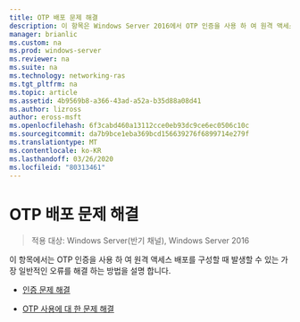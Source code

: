 ```yaml
---
title: OTP 배포 문제 해결
description: 이 항목은 Windows Server 2016에서 OTP 인증을 사용 하 여 원격 액세스 배포 가이드의 일부입니다.
manager: brianlic
ms.custom: na
ms.prod: windows-server
ms.reviewer: na
ms.suite: na
ms.technology: networking-ras
ms.tgt_pltfrm: na
ms.topic: article
ms.assetid: 4b9569b8-a366-43ad-a52a-b35d88a08d41
ms.author: lizross
author: eross-msft
ms.openlocfilehash: 6f3cabd460a13112cce0eb93dc9ce6ec0506c10c
ms.sourcegitcommit: da7b9bce1eba369bcd156639276f6899714e279f
ms.translationtype: MT
ms.contentlocale: ko-KR
ms.lasthandoff: 03/26/2020
ms.locfileid: "80313461"
---
```

# <a name="troubleshoot-an-otp-deployment"></a>OTP 배포 문제 해결

>적용 대상: Windows Server(반기 채널), Windows Server 2016

이 항목에서는 OTP 인증을 사용 하 여 원격 액세스 배포를 구성할 때 발생할 수 있는 가장 일반적인 오류를 해결 하는 방법을 설명 합니다.  

-   [인증 문제 해결](Troubleshooting-Authentication-Issues.md)  
  
-   [OTP 사용에 대 한 문제 해결](Troubleshooting-Enabling-OTP.md)  
  



